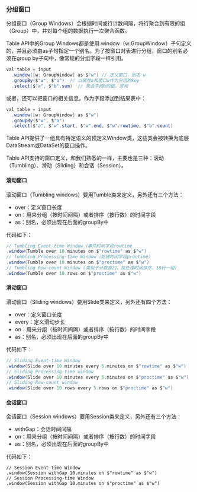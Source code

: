 ### 分组窗口

分组窗口（Group Windows）会根据时间或行计数间隔，将行聚合到有限的组（Group）中，并对每个组的数据执行一次聚合函数。

Table API中的Group Windows都是使用.window（w:GroupWindow）子句定义的，并且必须由as子句指定一个别名。为了按窗口对表进行分组，窗口的别名必须在group by子句中，像常规的分组字段一样引用。

```java
val table = input
  .window([w: GroupWindow] as $"w") // 定义窗口，别名 w
  .groupBy($"w", $"a")  // 以属性a和窗口w作为分组的key
  .select($"a", $"b".sum)  // 聚合字段b的值，求和
```

或者，还可以把窗口的相关信息，作为字段添加到结果表中：

```java
val table = input
  .window([w: GroupWindow] as $"w")
  .groupBy($"w", $"a")
  .select($"a", $"w".start, $"w".end, $"w".rowtime, $"b".count)
```

Table API提供了一组具有特定语义的预定义Window类，这些类会被转换为底层DataStream或DataSet的窗口操作。

Table API支持的窗口定义，和我们熟悉的一样，主要也是三种：滚动（Tumbling）、滑动（Sliding）和会话（Session）。

#### 滚动窗口

滚动窗口（Tumbling windows）要用Tumble类来定义，另外还有三个方法：

* over：定义窗口长度
* on：用来分组（按时间间隔）或者排序（按行数）的时间字段
* as：别名，必须出现在后面的groupBy中

代码如下：

```java
// Tumbling Event-time Window（事件时间字段rowtime
.window(Tumble over 10.minutes on $"rowtime" as $"w")
// Tumbling Processing-time Window（处理时间字段proctime）
.window(Tumble over 10.minutes on $"proctime" as $"w")
// Tumbling Row-count Window (类似于计数窗口，按处理时间排序，10行一组)
.window(Tumble over 10.rows on $"proctime" as $"w")
```

#### 滑动窗口

滑动窗口（Sliding windows）要用Slide类来定义，另外还有四个方法：

* over：定义窗口长度
* every：定义滑动步长
* on：用来分组（按时间间隔）或者排序（按行数）的时间字段
* as：别名，必须出现在后面的groupBy中

代码如下：

```java
// Sliding Event-time Window
.window(Slide over 10.minutes every 5.minutes on $"rowtime" as $"w")
// Sliding Processing-time window
.window(Slide over 10.minutes every 5.minutes on $"proctime" as $"w")
// Sliding Row-count window
.window(Slide over 10.rows every 5.rows on $"proctime" as $"w")
```

#### 会话窗口

会话窗口（Session windows）要用Session类来定义，另外还有三个方法：

* withGap：会话时间间隔
* on：用来分组（按时间间隔）或者排序（按行数）的时间字段
* as：别名，必须出现在后面的groupBy中

代码如下：

```{scala}
// Session Event-time Window
.window(Session withGap 10.minutes on $"rowtime" as $"w")
// Session Processing-time Window
.window(Session withGap 10.minutes on $"proctime" as $"w")
```

